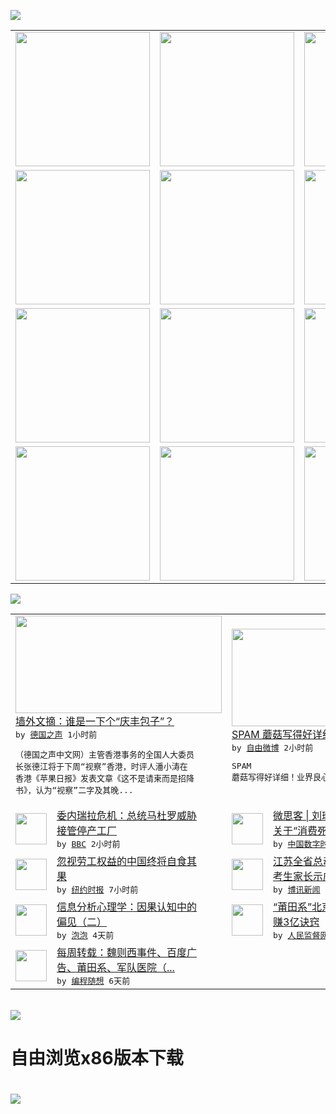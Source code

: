 

<a href="https://github.com/greatfire/z/raw/master/FreeBrowser.apk"><img src="https://raw.githubusercontent.com/greatfire/wiki/master/x/header.png" /></a><table><tr><td width="262" align="center" valign="center"><a href="https://github.com/greatfire/wiki/wiki/nyt" title="纽约时报中文网 国际纵览"><img src="https://raw.githubusercontent.com/greatfire/wiki/master/x/nyt_flag.png" width="215"/></a></td><td width="262" align="center" valign="center"><a href="https://github.com/greatfire/wiki/wiki/dw" title=""><img src="https://raw.githubusercontent.com/greatfire/wiki/master/x/dw_flag.png" width="215"/></a></td><td width="262" align="center" valign="center"><a href="https://github.com/greatfire/wiki/wiki/rmjd" title=""><img src="https://raw.githubusercontent.com/greatfire/wiki/master/x/rmjd_flag.png" width="215"/></a></td></tr><tr><td width="262" align="center" valign="center"><a href="https://github.com/paopaonetizen/website" title="泡泡 - 未经审查的互联网信息"><img src="https://raw.githubusercontent.com/greatfire/wiki/master/x/pp_flag.png" width="215"/></a></td><td width="262" align="center" valign="center"><a href="https://github.com/getlantern/mirror" title="以及自由微博和GreatFire.org官方中文论坛"><img src="https://raw.githubusercontent.com/greatfire/wiki/master/x/lantern_flag.png" width="215"/></a></td><td width="262" align="center" valign="center"><a href="https://github.com/cdtmirrors/m/" title=""><img src="https://raw.githubusercontent.com/greatfire/wiki/master/x/cdt_flag.png" width="215"/></a></td></tr><tr><td width="262" align="center" valign="center"><a href="https://github.com/program-think/blog" title="编程随想的博客"><img src="https://raw.githubusercontent.com/greatfire/wiki/master/x/pt_flag.png" width="215"/></a></td><td width="262" align="center" valign="center"><a href="https://github.com/greatfire/wiki/wiki/bbc" title=""><img src="https://raw.githubusercontent.com/greatfire/wiki/master/x/bbc_flag.png" width="215"/></a></td><td width="262" align="center" valign="center"><a href="https://github.com/freeweibo/s" title="自由微博 - 匿名和不受屏蔽的新浪微博搜索"><img src="https://raw.githubusercontent.com/greatfire/wiki/master/x/fw_flag.png" width="215"/></a></td></tr><tr><td width="262" align="center" valign="center"><a href="https://github.com/greatfire/wiki/wiki/google" title=""><img src="https://raw.githubusercontent.com/greatfire/wiki/master/x/google_flag.png" width="215"/></a></td><td width="262" align="center" valign="center"><a href="https://github.com/bxnews/boxun" title=""><img src="https://raw.githubusercontent.com/greatfire/wiki/master/x/bx_flag.png" width="215"/></a></td><td width="262" align="center" valign="center"><a href="https://github.com/greatfire/wiki/wiki/open-source" title="欢迎访问GreatFire.org开发者项目网站"><img src="https://raw.githubusercontent.com/greatfire/wiki/master/x/open-source_flag.png" width="215"/></a></td></tr></table><img src="https://raw.githubusercontent.com/greatfire/wiki/master/x/newsfeed text.png" /><table cols="4"><tr><td colspan="2" width="380"><a href="http://dw.com/p/1Io7m?maca=chi-GK-text-greatfire-all-chinese-15625-xml-mrss"><img src="http://www.dw.com/image/0,,16379921_302,00.jpg" width="330" height="156"/></a></br><a href="http://dw.com/p/1Io7m?maca=chi-GK-text-greatfire-all-chinese-15625-xml-mrss">墙外文摘：谁是一下个“庆丰包子”？</a></br><kbd> by <a href="http://dw.de">德国之声</a> 1小时前 </kbd></br><pre>（德国之声中文网）主管香港事务的全国人大委员<br/>长张德江将于下周“视察”香港，时评人潘小涛在<br/>香港《苹果日报》发表文章《这不是请柬而是招降<br/>书》，认为“视察”二字及其晚...</pre></td><td colspan="2" width="380"><a href="https://freeweibo.com/weibo/3975415280598622"><img src="https://raw.githubusercontent.com/greatfire/wiki/master/x/fw_logo_b.png" width="330" height="156"/></a></br><a href="https://freeweibo.com/weibo/3975415280598622">SPAM 蘑菇写得好详细！业界良心～</a></br><kbd> by <a href="https://freeweibo.com/">自由微博</a> 2小时前 </kbd></br><pre>SPAM 蘑菇写得好详细！业界良心～</pre></td></tr><tr><td><img src="http://a.files.bbci.co.uk/worldservice/live/assets/images/2016/05/15/160515065928_protesters_venezuela_144x81_ap_nocredit.jpg" width="50" height="50"/></td><td width="280"><a href="http://www.bbc.com/zhongwen/simp/world/2016/05/160515_venezuela_crisis_maduro">委内瑞拉危机：总统马杜罗威胁<br/>接管停产工厂</a></br><kbd> by <a href="http://www.bbc.co.uk/zhongwen/simp">BBC</a> 2小时前 </kbd></td><td><img src="https://raw.githubusercontent.com/greatfire/wiki/master/x/cdt_logo.png" width="50" height="50"/></td><td width="280"><a href="http://feedproxy.google.com/~r/chinadigitaltimes/yqjh/~3/L5TnvfcTaqI/">微思客 | 刘瑜：雷洋事件，<br/>关于“消费死者”</a></br><kbd> by <a href="http://chinadigitaltimes.net/chinese/">中国数字时代</a> 6小时前 </kbd></td></tr><tr><td><img src="https://raw.githubusercontent.com/greatfire/wiki/master/x/nyt_logo.png" width="50" height="50"/></td><td width="280"><a href="https://d7odklm2qes9e.cloudfront.net/opinion/20160513/c13crothall/">忽视劳工权益的中国终将自食其<br/>果</a></br><kbd> by <a href="http://m.cn.nytimes.com/">纽约时报</a> 7小时前 </kbd></td><td><img src="https://c2.staticflickr.com/8/7017/26411181393_54a97cdd6f_o.jpg" width="50" height="50"/></td><td width="280"><a href="http://www.boxun.com/news/gb/china/2016/05/201605151151.shtml">江苏全省总动员:16市上万高<br/>考生家长示威，抗议高考...</a></br><kbd> by <a href="http://www.boxun.com">博讯新闻</a> 8小时前 </kbd></td></tr><tr><td><img src="https://raw.githubusercontent.com/greatfire/wiki/master/x/pp_logo.png" width="50" height="50"/></td><td width="280"><a href="https://pao-pao.net/article/695">信息分析心理学：因果认知中的<br/>偏见（二）</a></br><kbd> by <a href="https://pao-pao.net">泡泡</a> 4天前 </kbd></td><td><img src="http://www.rmjdw.com/uploads/160510/3-1605102102421C.jpg" width="50" height="50"/></td><td width="280"><a href="http://www.rmjdw.com//tebiebaodao/20160510/15526.html">“莆田系”北京德胜门中医院年<br/>赚3亿诀窍 </a></br><kbd> by <a href="http://www.rmjdw.com/">人民监督网</a> 5天前 </kbd></td></tr><tr><td><img src="https://lh5.googleusercontent.com/TrrQPTe4daihdQAkIoubxaVbX2-bwHlx7EBiGuOLDmdqrEupJTJG16xVMEsBxvo6oeZoLuJjBdRoA5VAz-5m_CIS0rHQt4V0cIJMpYYQuRdJgKdH1aFT-XYcmalttQaCr-PxcfYDPes" width="50" height="50"/></td><td width="280"><a href="http://feedproxy.google.com/~r/programthink/~3/lyLSIkQnnrc/weekly-share-101.html">每周转载：魏则西事件、百度广<br/>告、莆田系、军队医院（...</a></br><kbd> by <a href="http://program-think.blogspot.com">编程随想</a> 6天前 </kbd></td></table></br><a href="https://github.com/greatfire/z/raw/master/FreeBrowser.apk"><img src="https://raw.githubusercontent.com/greatfire/wiki/master/x/download app.png" /></a><h1>自由浏览x86版本下载<h1><a href="https://github.com/greatfire/z/raw/master/FreeBrowser-x86.apk"><img src="https://raw.githubusercontent.com/greatfire/images/master/fb86.qr.png" /></a>
